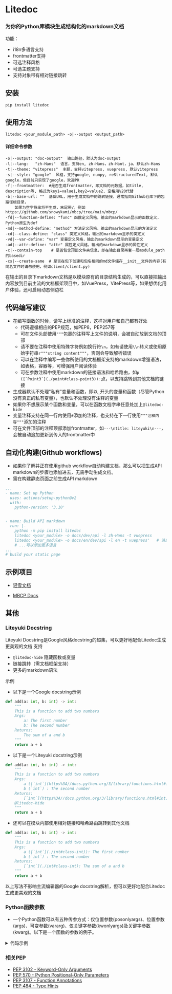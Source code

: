 # Litedoc

### 为你的Python库模块生成结构化的markdown文档

功能：

- i18n多语言支持
- frontmatter支持
- 可选注释风格
- 可选主题支持
- 支持对象带有相对链接跳转

## 安装

```shell
pip install litedoc
```

## 使用方法

```shell
litedoc <your_module_path> -o|--output <output_path>
```

#### 详细命令参数

```shell
-o|--output: "doc-output"  输出路径，默认为doc-output
-l|--lang:   "zh-Hans"  语言，支持en, zh-Hans，zh-Hant，ja，默认zh-Hans
-t|--theme: "vitepress"  主题，支持vitepress, vuepress, 默认vitepress
-s|--style: "google"  风格，支持google, numpy, reStructuredText, 默认google，但目前只实现了google，欢迎PR
-f|--frontmatter:  #是否生成frontmatter，即文档的元数据，如title, description等, 格式为key1=value1,key2=value2, 空格用%20代替
-b|--base-url: ""  基础URL，用于生成文档中的跳转链接，通常指向Github仓库下的包路径根目录，
    如果为空字符串将不生成，末尾带/，例如https://github.com/snowykami/mbcp/tree/main/mbcp/
-fd|--function-define: "func" 函数定义风格，输出的markdown显示的函数定义，Python原生为def
-md|--method-define: "method" 方法定义风格，输出的markdown显示的方法定义
-cd|--class-define: "class" 类定义风格，输出的markdown显示的类定义
-vd|--var-define: "var" 变量定义风格，输出的markdown显示的变量定义
-ad|--attr-define: "attr" 属性定义风格，输出的markdown显示的属性定义
-c|--contain-top    # 是否包含顶部文件夹信息，即在输出目录再套一层module_path的basedir
-cs|--create-same  # 是否在包下创建和包名相同的md文件储存__init__文件的内容(有同名文件时请勿使用，例如client/client.py)
```

在输出的目录下markdown文档是以模块原有的目录结构生成的，可以直接把输出内容放到目前主流的文档框架项目中，如VuePress，VitePress等，如果想优化用户体验，还可启用动态侧边栏

## 代码编写建议

- 在编写函数的时候，请写上标准的注释，这样对用户和自己都有好处
    - 代码遵循相应的PEP规范，如PEP8，PEP257等
    - 可在文件头部使用`"""`包裹的注释写上文件的说明，会被自动放到文档的顶部
    - 请不要在注释中使用特殊字符例如换行符`\n`，如有请使用`\\n`转义或使用原始字符串`r"""string content"""`，否则会导致解析错误
    - 可以在注释中编写一些你所使用的文档框架支持的markdown增强语法，如表格，容器等，可增强用户阅读体验
    - 可在参数注释中使用markdown的链接语法和哈希路由，如```p ([`Point3`](./point#class-point3))```: 点，以支持跳转到其他文档的链接
- 生成器默认不处理"私有"变量和函数，即以`_`开头的变量和函数（尽管Python没有真正的私有变量），也默认不处理没有注释的变量
- 如果你不想展示某个函数和变量，可以在函数文档字串任意处加上`@litedoc-hide`
- 变量注释支持在同一行内使用`#`添加的注释，也支持在下一行使用`"""注释内容"""`添加的注释
- 可在文件顶部的注释顶部添加frontmatter，如`---\ntitle: liteyuki\n---`，会被自动追加更新到传入的frontmatter中

## 自动化构建(Github workflows)

- 如果你了解并正在使用github workflow自动构建文档，那么可以把生成API markdown的步骤也添加进去，无需手动生成文档。
- 需在构建静态页面之前生成API markdown

```yaml
...
- name: Set up Python
  uses: actions/setup-python@v2
  with:
    python-version: '3.10'


- name: Build API markdown
  run: |-
    python -m pip install litedoc
    litedoc <your_module> -o docs/dev/api -l zh-Hans -t vuepress
    litedoc <your_module> -o docs/en/dev/api -l en -t vuepress'   # 请自行更改这部分
    # ...可以添加更多语言
...
# build your static page
```

## 示例项目

- [轻雪文档](https://bot.liteyuki.icu)

- [MBCP Docs](https://mbcp.sfkm.me)

## 其他

### Liteyuki Docstring
Liteyuki Docstring是Google风格docstring的超集，可以更好地配合Litedoc生成更美观的文档
支持
- `@litedoc-hide` 隐藏函数或变量
- 链接跳转（需文档框架支持）
- 更多的markdown语法

示例
- 以下是一个Google docstring示例
```python
def add(a: int, b: int) -> int:
    """
    This is a function to add two numbers
    Args:
        a: The first number
        b: The second number
    Returns:
        The sum of a and b
    """
    return a + b
```
- 以下是一个Liteyuki docstring示例
```python
def add(a: int, b: int) -> int:
    """
    This is a function to add two numbers
    Args:
        a ([`int`](https%3A//docs.python.org/3/library/functions.html#int)): The first number
        b (`int`) : The second number
    Returns:
        [`int`](https%3A//docs.python.org/3/library/functions.html#int): The sum of a and b
    @litedoc-hide
    """
    return a + b
```
- 还可以在模块内部使用相对链接和哈希路由跳转到其他文档
```python
def add(a: int, b: int) -> int:
    """
    This is a function to add two numbers
    Args:
        a ([`int`](./int#class-int)): The first number
        b (`int`) : The second number
    Returns:
        [`int`](./int#class-int): The sum of a and b
    """
    return a + b
```
以上写法不影响主流编辑器的Google docstring解析，但可以更好地配合Litedoc生成更美观的文档

### Python函数参数

- 一个Python函数可以有五种传参方式：仅位置参数(posonlyargs)、位置参数(args)、可变参数(vararg)、仅关键字参数(kwonlyargs)及关键字参数(kwarg)。以下是一个函数的参数的例子。

<details>
<summary>代码示例</summary>

```python
def example1(poa1, poa2, /, a1, a2, *args, kwoa1, kwoa2, **kwargs):
    """
    这是一个示例函数
    Args:
        poa1: 仅位置参数1
        poa2: 仅位置参数2，此后的/用于分隔仅位置参数，在/之前的只能使用位置参数传参
        a1: 位置参数3
        a2: 位置参数4
        args: 可变参数，在此之后定义的形参需要使用关键字传参
        kwoa1: 关键字参数1
        kwoa2: 关键字参数2
        kwargs: 关键字可变参数
    """

example1(1, 2, 3, 4, 5, 6, 7, 8, 9, 10, kwoa1=11, kwoa2=12, kwoa3=13, kwoa4=14)
"""
传参结果
Posonlyargs:
    pos1: 1
    pos2: 2
Args:
    a1: 3
    a2: 4
Vararg:
    args: (5, 6, 7, 8, 9, 10)
Kwonlyargs:
    kwoa1: 11
    kwoa2: 12
Kwarg:
    kwargs: {'kwoa3': 13, 'kwoa4': 14}
"""


def example2(poa1, poa2, /, a1, a2, *, kwoa1, kwoa2):
    """
    这是一个示例函数
    Args:
        poa1: 仅位置参数1
        poa2: 仅位置参数2，此后的/用于分隔仅位置参数，在/之前的只能使用位置参数传参
        a1: 位置参数3
        a2: 位置参数4
        kwoa1: 关键字参数1
        kwoa2: 关键字参数2，此后的*用于分隔关键字参数，在*之后的只能使用关键字传参
    """
    pass


example2(1, 2, 3, 4, kwoa1=5, kwoa2=6)
"""
传参结果
Posonlyargs:
    pos1: 1
    pos2: 2
Args:
    a1: 3
    a2: 4
Kwonlyargs:
    kwoa1: 5
    kwoa2: 6
"""
```

</details>


### 相关PEP

- [PEP 3102 - Keyword-Only Arguments](https://www.python.org/dev/peps/pep-3102/)
- [PEP 570 - Python Positional-Only Parameters](https://www.python.org/dev/peps/pep-0570/)
- [PEP 3107 - Function Annotations](https://www.python.org/dev/peps/pep-3107/)
- [PEP 484 - Type Hints](https://www.python.org/dev/peps/pep-0484/)

